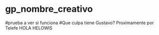 # gp_nombre_creativo
#prueba a ver si funciona
#Que culpa tiene Gustavo? Proximamente por Telefe
HOLA HELOWIS